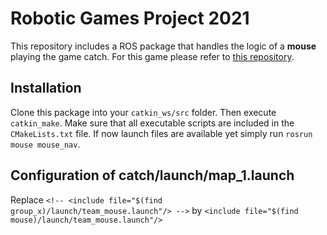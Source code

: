 # Robotic Games Project 2021
This repository includes a ROS package that handles the logic of a **mouse** playing the game catch. For this game please refer to [this repository](https://github.com/holger-ziti/RG2021_projects).

## Installation
Clone this package into your `catkin_ws/src` folder. Then execute `catkin_make`. Make sure that all executable scripts are included in the `CMakeLists.txt` file. 
If now launch files are available yet simply run `rosrun mouse mouse_nav`.

## Configuration of catch/launch/map_1.launch
Replace `<!-- <include file="$(find group_x)/launch/team_mouse.launch"/> -->` by `<include file="$(find mouse)/launch/team_mouse.launch"/>`
